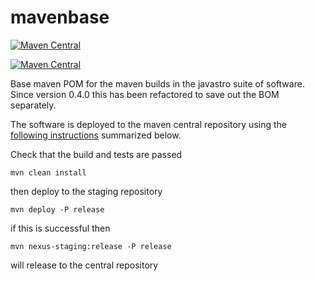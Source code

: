 # mavenbase



[![Maven Central](https://img.shields.io/maven-central/v/org.javastro/javastro-mavenbase?Label=javastro-mavenbase)](https://search.maven.org/artifact/org.javastro/javastro-mavenbase/)

[![Maven Central](https://img.shields.io/maven-central/v/org.javastro/bom?Label=BOM)](https://search.maven.org/artifact/org.javastro/bom/)

Base maven POM for the maven builds in the javastro suite of software. Since version 0.4.0 this has been refactored to save out the BOM separately.

The  software  is deployed to the maven central 
repository using the [following instructions](http://central.sonatype.org/pages/apache-maven.html)
summarized below.
   
Check that the build and tests are passed

	mvn clean install

then deploy to the staging repository
   
	mvn deploy -P release

if this is successful then

	mvn nexus-staging:release -P release

will release to the central repository


